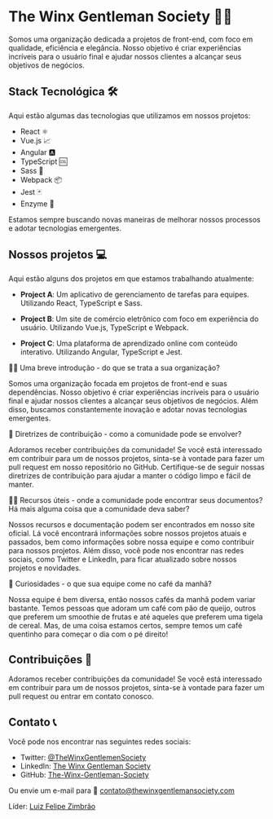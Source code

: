 <div>
    <h1>The Winx Gentleman Society 🎩💼</h1>
    <p>Somos uma organização dedicada a projetos de front-end, com foco em qualidade, eficiência e elegância. Nosso
        objetivo é criar experiências incríveis para o usuário final e ajudar nossos clientes a alcançar seus objetivos
        de negócios.</p>
    <h2>Stack Tecnológica 🛠️</h2>
    <p>Aqui estão algumas das tecnologias que utilizamos em nossos projetos:</p>
    <ul>
        <li>React ⚛️</li>
        <li>Vue.js 📈</li>
        <li>Angular 🅰️</li>
        <li>TypeScript 🆒</li>
        <li>Sass 💄</li>
        <li>Webpack 📦</li>
        <li>Jest 🃏</li>
        <li>Enzyme 🧪</li>
    </ul>
    <p>Estamos sempre buscando novas maneiras de melhorar nossos processos e adotar tecnologias emergentes.</p>
    <h2>Nossos projetos 💻</h2>
    <p>Aqui estão alguns dos projetos em que estamos trabalhando atualmente:</p>
    <ul>
        <li>
            <p><strong>Project A</strong>: Um aplicativo de gerenciamento de tarefas para equipes. Utilizando React,
                TypeScript e Sass.</p>
        </li>
        <li>
            <p><strong>Project B</strong>: Um site de comércio eletrônico com foco em experiência do usuário. Utilizando
                Vue.js, TypeScript e Webpack.</p>
        </li>
        <li>
            <p><strong>Project C</strong>: Uma plataforma de aprendizado online com conteúdo interativo. Utilizando
                Angular, TypeScript e Jest.</p>
        </li>
    </ul>
    <p>🙋‍♀️ Uma breve introdução - do que se trata a sua organização?</p>
    <p>Somos uma organização focada em projetos de front-end e suas dependências. Nosso objetivo é criar experiências
        incríveis para o usuário final e ajudar nossos clientes a alcançar seus objetivos de negócios. Além disso,
        buscamos constantemente inovação e adotar novas tecnologias emergentes.</p>
    <p>🌈 Diretrizes de contribuição - como a comunidade pode se envolver?</p>
    <p>Adoramos receber contribuições da comunidade! Se você está interessado em contribuir para um de nossos projetos,
        sinta-se à vontade para fazer um pull request em nosso repositório no GitHub. Certifique-se de seguir nossas
        diretrizes de contribuição para ajudar a manter o código limpo e fácil de manter.</p>
    <p>👩‍💻 Recursos úteis - onde a comunidade pode encontrar seus documentos? Há mais alguma coisa que a comunidade deva saber?</p>
    <p>Nossos recursos e documentação podem ser encontrados em nosso site oficial. Lá você encontrará informações sobre
        nossos projetos atuais e passados, bem como informações sobre nossa equipe e como contribuir para nossos
        projetos. Além disso, você pode nos encontrar nas redes sociais, como Twitter e LinkedIn, para ficar atualizado
        sobre nossos projetos e novidades.</p>
    <p>🍿 Curiosidades - o que sua equipe come no café da manhã?</p>
    <p>Nossa equipe é bem diversa, então nossos cafés da manhã podem variar bastante. Temos pessoas que adoram um café
        com pão de queijo, outros que preferem um smoothie de frutas e até aqueles que preferem uma tigela de cereal.
        Mas, de uma coisa estamos certos, sempre temos um café quentinho para começar o dia com o pé direito!</p>
    <h2>Contribuições 🤝</h2>
    <p>Adoramos receber contribuições da comunidade! Se você está interessado em contribuir para um de nossos projetos,
        sinta-se à vontade para fazer um pull request ou entrar em contato conosco.</p>
    <h2>Contato 📞</h2>
    <p>Você pode nos encontrar nas seguintes redes sociais:</p>
    <ul>
        <li>Twitter: <a href="https://twitter.com/TheWinxGentlemenSociety" target="_new">@TheWinxGentlemenSociety</a>
        </li>
        <li>LinkedIn: <a href="https://www.linkedin.com/company/the-winx-gentleman-society/" target="_new">The Winx
                Gentleman Society</a></li>
        <li>GitHub: <a href="https://github.com/The-Winx-Gentleman-Society" target="_new">The-Winx-Gentleman-Society</a>
        </li>
    </ul>
    <p>Ou envie um e-mail para 📧 <a href="mailto:contato@thewinxgentlemansociety.com"
            target="_new">contato@thewinxgentlemansociety.com</a></p>

<p>Líder: <a href="https://github.com/LuizZimbrao">Luiz Felipe Zimbrão </a> </p>
</div>
